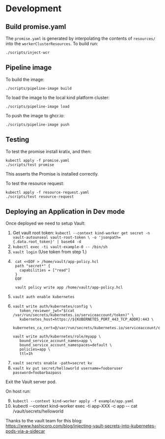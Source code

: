 # Development

## Build promise.yaml
The `promise.yaml` is generated by interpolating the contents of `resources/` into
the `workerClusterResources`. To build run:

```
./scripts/inject-wcr
```

## Pipeline image
To build the image:
```
./scripts/pipeline-image build
```

To load the image to the local kind platform cluster:
```
./scripts/pipeline-image load
```

To push the image to ghcr.io:
```
./scripts/pipeline-image push
```


## Testing
To test the promise install kratix, and then:
```
kubectl apply -f promise.yaml
./scripts/test promise
```

This asserts the Promise is installed correctly.

To test the resource request:
```
kubectl apply -f resource-request.yaml
./scripts/test resource-request
```
## Deploying an Application in Dev mode

Once deployed we need to setup Vault: 

1. Get vault root token: `kubectl --context kind-worker get secret -n vault-autounseal vault-root-token \
    -o 'jsonpath={.data.root_token}' | base64 -d`
2. `kubectl exec -ti vault-example-0 -- /bin/sh`
3. `vault login` (Use token from step 1.)
4. ```
    cat <<EOF > /home/vault/app-policy.hcl
    path "secret*" {
      capabilities = ["read"]
    }
    EOF
    
    vault policy write app /home/vault/app-policy.hcl
    ```
5. `vault auth enable kubernetes`
6. ```
   vault write auth/kubernetes/config \
      token_reviewer_jwt="$(cat /var/run/secrets/kubernetes.io/serviceaccount/token)" \
      kubernetes_host=https://${KUBERNETES_PORT_443_TCP_ADDR}:443 \
      kubernetes_ca_cert=@/var/run/secrets/kubernetes.io/serviceaccount/ca.crt
   
   vault write auth/kubernetes/role/myapp \
      bound_service_account_names=app \
      bound_service_account_namespaces=default \
      policies=app \
      ttl=1h
    ```
7. `vault secrets enable -path=secret kv`
8. `vault kv put secret/helloworld username=foobaruser password=foobarbazpass`

Exit the Vault server pod. 

On host run:

9. `kubectl --context kind-worker apply -f example/app.yaml`
10. kubectl --context kind-worker exec -ti app-XXX -c app -- cat /vault/secrets/helloworld

Thanks to the vault team for this blog: https://www.hashicorp.com/blog/injecting-vault-secrets-into-kubernetes-pods-via-a-sidecar
